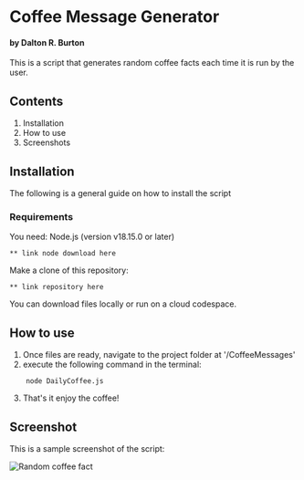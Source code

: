# Coffee Message Generator
#### by Dalton R. Burton
This is a script that generates random coffee facts each time it is run by the user.

## Contents
1. Installation
2. How to use
3. Screenshots

## Installation
The following is a general guide on how to install the script

### Requirements
You need:
Node.js (version v18.15.0 or later)
```
** link node download here
```
Make a clone of this repository:
```
** link repository here
```

You can download files locally or run on a cloud codespace.

## How to use
1. Once files are ready, navigate to the project folder at '/CoffeeMessages'
2. execute the following command in the terminal:
```
    node DailyCoffee.js
```
3. That's it enjoy the coffee!

## Screenshot
This is a sample screenshot of the script:

![Random coffee fact](/CoffeMessages/coffee_img.png "Random coffee facts.")